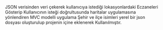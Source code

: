 JSON verisinden veri çekerek kullanıcıya istediği lokasyonlardaki Eczaneleri Gösterip Kullanıcının isteği doğrultusunda haritalar uygulamasına yönlendiren MVC modelli uygulama
Şehir ve ilçe isimleri yerel bir json dosyası oluşturulup projenin içine eklenerek Kullanılmıştır.

